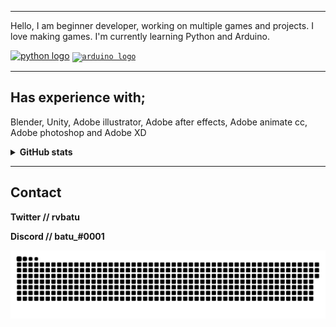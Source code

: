 -------------------

 Hello, I am beginner developer, working on multiple games and projects.
I love making games.
I'm currently learning Python and Arduino.

<a href="https://www.python.org/"><img height="40" src="https://upload.wikimedia.org/wikipedia/commons/thumb/c/c3/Python-logo-notext.svg/1200px-Python-logo-notext.svg.png" alt="python logo" /></a>
</a></code>
<code><a href="https://www.arduino.cc/"><img height="40" src="https://upload.wikimedia.org/wikipedia/commons/thumb/8/87/Arduino_Logo.svg/1280px-Arduino_Logo.svg.png" alt="arduino logo" /></a></code>

-------------------

## Has experience with;
Blender,
Unity,
Adobe illustrator,
Adobe after effects,
Adobe animate cc,
Adobe photoshop
and Adobe XD

<details>
<summary> <b> GitHub stats </b></summary>
<p align="center">
<a href="https://github.com/Pepyn0/github-readme-stats">
  <img width=450 height=170 align="center" src="https://github-readme-stats.vercel.app/api?username=rvbatu&theme=red-white&show_icons=true&bg_color=#FFCE3A&hide_border=true" />
</a>
<a href="https://github.com/Pepyn0/github-readme-stats">
  <img align="center" src="https://github-readme-stats.vercel.app/api/top-langs/?username=rvbatu&theme=white-white&layout=compact&bg_color=#FFCE3A&hide_border=true" />
</a>
</p>
</details>

-------------------

## Contact

<div align="left">

**Twitter // rvbatu**

**Discord // batu_#0001**


<div>
  <img src="https://github.com/Pepyn0/Pepyn0/raw/output/github-contribution-grid-snake.svg" alt="snake"></center>
</div>




